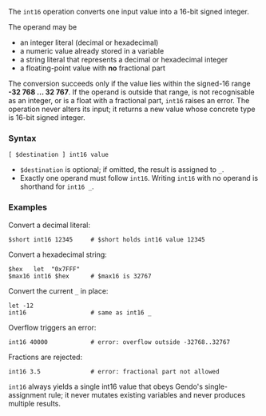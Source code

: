 The `int16` operation converts one input value into a 16-bit signed integer. 

The operand may be

* an integer literal (decimal or hexadecimal)
* a numeric value already stored in a variable
* a string literal that represents a decimal or hexadecimal integer
* a floating-point value with **no** fractional part

The conversion succeeds only if the value lies within the signed-16 range **-32 
768 ... 32 767**. If the operand is outside that range, is not recognisable as an 
integer, or is a float with a fractional part, `int16` raises an error. The 
operation never alters its input; it returns a new value whose concrete type is 
16-bit signed integer.

### Syntax

```
[ $destination ] int16 value
```

* `$destination` is optional; if omitted, the result is assigned to `_`.
* Exactly one operand must follow `int16`.
  Writing `int16` with no operand is shorthand for `int16 _`.

### Examples

Convert a decimal literal:

```
$short int16 12345     # $short holds int16 value 12345
```

Convert a hexadecimal string:

```
$hex   let  "0x7FFF"
$max16 int16 $hex      # $max16 is 32767
```

Convert the current `_` in place:

```
let -12
int16                  # same as int16 _
```

Overflow triggers an error:

```
int16 40000            # error: overflow outside -32768..32767
```

Fractions are rejected:

```
int16 3.5              # error: fractional part not allowed
```

`int16` always yields a single int16 value that obeys Gendo's single-assignment 
rule; it never mutates existing variables and never produces multiple results.
